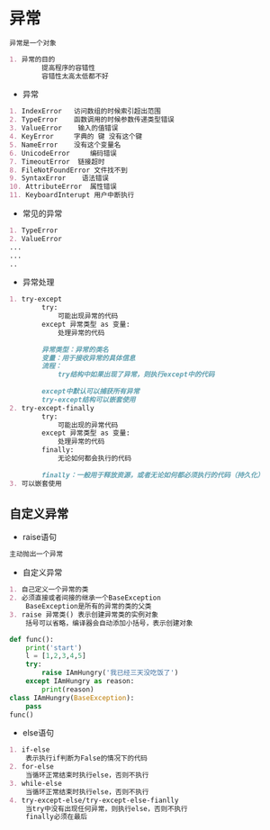 
# 异常

~~~markdown
异常是一个对象

1. 异常的目的
		提高程序的容错性
		容错性太高太低都不好
~~~

- 异常

~~~markdown
1. IndexError   访问数组的时候索引超出范围
2. TypeError    函数调用的时候参数传递类型错误
3. ValueError    输入的值错误 
4. KeyError		字典的 键 没有这个键
5. NameError	没有这个变量名
6. UnicodeError		编码错误
7. TimeoutError  链接超时
8. FileNotFoundError 文件找不到
9. SyntaxError    语法错误
10. AttributeError  属性错误
11. KeyboardInterupt 用户中断执行
~~~

- 常见的异常

~~~markdown
1. TypeError
2. ValueError
...
...
..
~~~

- 异常处理

~~~markdown
1. try-except
		try:
			可能出现异常的代码
		except 异常类型 as 变量:
			处理异常的代码
		
		异常类型：异常的类名
		变量：用于接收异常的具体信息
		流程：
			try结构中如果出现了异常，则执行except中的代码
			
		except中默认可以捕获所有异常
		try-except结构可以嵌套使用
2. try-except-finally
		try:
			可能出现的异常代码
		except 异常类型 as 变量:
			处理异常的代码
		finally:
			无论如何都会执行的代码
		
		finally：一般用于释放资源，或者无论如何都必须执行的代码（持久化）
3. 可以嵌套使用
~~~

## 自定义异常

- raise语句

~~~markdown
主动抛出一个异常
~~~

- 自定义异常

~~~markdown
1. 自己定义一个异常的类
2. 必须直接或者间接的继承一个BaseException
	BaseException是所有的异常的类的父类
3. raise 异常类() 表示创建异常类的实例对象
	括号可以省略，编译器会自动添加小括号，表示创建对象
~~~

~~~python
def func():
    print('start')
    l = [1,2,3,4,5]
    try:
        raise IAmHungry('我已经三天没吃饭了')
    except IAmHungry as reason:
        print(reason)
class IAmHungry(BaseException):
    pass
func()
~~~

- else语句

~~~markdown
1. if-else
	表示执行if判断为False的情况下的代码
2. for-else
	当循环正常结束时执行else，否则不执行
3. while-else
	当循环正常结束时执行else，否则不执行
4. try-except-else/try-except-else-fianlly
	当try中没有出现任何异常，则执行else，否则不执行
	finally必须在最后
~~~










































